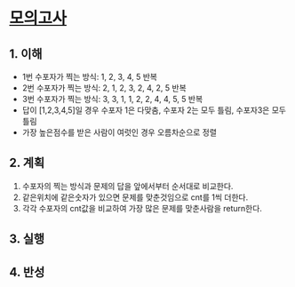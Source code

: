# [모의고사](https://programmers.co.kr/learn/courses/30/lessons/42840)

## 1. 이해

- 1번 수포자가 찍는 방식: 1, 2, 3, 4, 5 반복
- 2번 수포자가 찍는 방식: 2, 1, 2, 3, 2, 4, 2, 5 반복
- 3번 수포자가 찍는 방식: 3, 3, 1, 1, 2, 2, 4, 4, 5, 5 반복
- 답이 [1,2,3,4,5]일 경우 수포자 1은 다맞춤, 수포자 2는 모두 틀림, 수포자3은 모두 틀림
- 가장 높은점수를 받은 사람이 여럿인 경우 오름차순으로 정렬

## 2. 계획

1. 수포자의 찍는 방식과 문제의 답을 앞에서부터 순서대로 비교한다.
2. 같은위치에 같은숫자가 있으면 문제를 맞춘것임으로 cnt를 1씩 더한다.
3. 각각 수포자의 cnt값을 비교하여 가장 많은 문제를 맞춘사람을 return한다.

## 3. 실행

## 4. 반성
